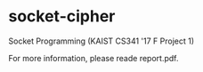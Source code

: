 # socket-cipher
Socket Programming (KAIST CS341 '17 F Project 1)

For more information, please reade report.pdf.
